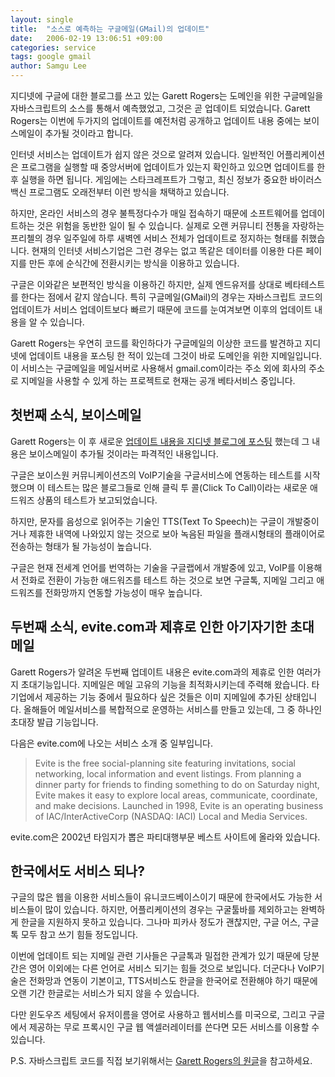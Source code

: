 ```yaml
---
layout: single
title:  "소스로 예측하는 구글메일(GMail)의 업데이트"
date:   2006-02-19 13:06:51 +09:00
categories: service
tags: google gmail
author: Samgu Lee
---
```

지디넷에 구글에 대한 블로그를 쓰고 있는 Garett Rogers는 도메인을 위한 구글메일을 자바스크립트의 소스를 통해서 예측했었고, 그것은 곧 업데이트 되었습니다. Garett Rogers는 이번에 두가지의 업데이트를 예전처럼 공개하고 업데이트 내용 중에는 보이스메일이 추가될 것이라고 합니다.

인터넷 서비스는 업데이트가 쉽지 않은 것으로 알려져 있습니다. 일반적인 어플리케이션은 프로그램을 실행할 때 중앙서버에 업데이트가 있는지 확인하고 있으면 업데이트를 한 후 실행을 하면 됩니다. 게임에는 스타크레프트가 그렇고, 최신 정보가 중요한 바이러스 백신 프로그램도 오래전부터 이런 방식을 채택하고 있습니다.

하지만, 온라인 서비스의 경우 불특정다수가 매일 접속하기 때문에 소프트웨어를 업데이트하는 것은 위험을 동반한 일이 될 수 있습니다. 실제로 오랜 커뮤니티 전통을 자랑하는 프리첼의 경우 일주일에 하루 새벽엔 서비스 전체가 업데이트로 정지하는 형태를 취했습니다. 현재의 인터넷 서비스기업은 그런 경우는 없고 똑같은 데이터를 이용한 다른 페이지를 만든 후에 순식간에 전환시키는 방식을 이용하고 있습니다.

구글은 이와같은 보편적인 방식을 이용하긴 하지만, 실제 엔드유저를 상대로 베타테스트를 한다는 점에서 같지 않습니다. 특히 구글메일(GMail)의 경우는 자바스크립트 코드의 업데이트가 서비스 업데이트보다 빠르기 때문에 코드를 눈여겨보면 이후의 업데이트 내용을 알 수 있습니다.

Garett Rogers는 우연히 코드를 확인하다가 구글메일의 이상한 코드를 발견하고 지디넷에 업데이트 내용을 포스팅 한 적이 있는데 그것이 바로 도메인을 위한 지메일입니다. 이 서비스는 구글메일을 메일서버로 사용해서 gmail.com이라는 주소 외에 회사의 주소로 지메일을 사용할 수 있게 하는 프로젝트로 현재는 공개 베타서비스 중입니다.

## 첫번째 소식, 보이스메일

Garett Rogers는 이 후 새로운 [업데이트 내용을 지디넷 블로그에 포스팅](http://blogs.zdnet.com/Google/?p=108) 했는데 그 내용은 보이스메일이 추가될 것이라는 파격적인 내용입니다.

구글은 보이스원 커뮤니케이션즈의 VoIP기술을 구글서비스에 연동하는 테스트를 시작했으며 이 테스트는 많은 블로그들로 인해 클릭 투 콜(Click To Call)이라는 새로운 애드워즈 상품의 테스트가 보고되었습니다.

하지만, 문자를 음성으로 읽어주는 기술인 TTS(Text To Speech)는 구글이 개발중이거나 제휴한 내역에 나와있지 않는 것으로 보아 녹음된 파일을 플래시형태의 플래이어로 전송하는 형태가 될 가능성이 높습니다.

구글은 현재 전세계 언어를 번역하는 기술을 구글랩에서 개발중에 있고, VoIP를 이용해서 전화로 전환이 가능한 애드워즈를 테스트 하는 것으로 보면 구글톡, 지메일 그리고 애드워즈를 전화망까지 연동할 가능성이 매우 높습니다.

## 두번째 소식, evite.com과 제휴로 인한 아기자기한 초대메일

Garett Rogers가 알려온 두번째 업데이트 내용은 evite.com과의 제휴로 인한 여러가지 초대기능입니다. 지메일은 메일 고유의 기능을 최적화시키는데 주력해 왔습니다. 타 기업에서 제공하는 기능 중에서 필요하다 싶은 것들은 이미 지메일에 추가된 상태입니다. 올해들어 메일서비스를 복합적으로 운영하는 서비스를 만들고 있는데, 그 중 하나인 초대장 발급 기능입니다.

다음은 evite.com에 나오는 서비스 소개 중 일부입니다.

> Evite is the free social-planning site featuring invitations, social networking, local information and event listings. From planning a dinner party for friends to finding something to do on Saturday night, Evite makes it easy to explore local areas, communicate, coordinate, and make decisions. Launched in 1998, Evite is an operating business of IAC/InterActiveCorp (NASDAQ: IACI) Local and Media Services.

evite.com은 2002년 타임지가 뽑은 파티대행부문 베스트 사이트에 올라와 있습니다.

## 한국에서도 서비스 되나?

구글의 많은 웹을 이용한 서비스들이 유니코드베이스이기 때문에 한국에서도 가능한 서비스들이 많이 있습니다. 하지만, 어플리케이션의 경우는 구굴툴바를 제외하고는 완벽하게 한글을 지원하지 못하고 있습니다. 그나마 피카사 정도가 괜찮지만, 구글 어스, 구글톡 모두 참고 쓰기 힘들 정도입니다.

이번에 업데이트 되는 지메일 관련 기사들은 구글톡과 밀접한 관계가 있기 때문에 당분간은 영어 이외에는 다른 언어로 서비스 되기는 힘들 것으로 보입니다. 더군다나 VoIP기술은 전화망과 연동이 기본이고, TTS서비스도 한글을 한국어로 전환해야 하기 때문에 오랜 기간 한글로는 서비스가 되지 않을 수 있습니다.

다만 윈도우즈 세팅에서 유저이름을 영어로 사용하고 웹서비스를 미국으로, 그리고 구글에서 제공하는 무로 프록시인 구글 웹 액셀러레이터를 쓴다면 모든 서비스를 이용할 수 있습니다.

P.S. 자바스크립트 코드를 직접 보기위해서는 [Garett Rogers의 원글](http://blogs.zdnet.com/Google/?p=108)을 참고하세요.

